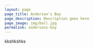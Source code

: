 ```yaml
---
layout: page
page_title: Anderson's Bay
page_description: Description goes here
page_image: img/ball.jpg
permalink: andersons-bay
---
```


kkshkshks